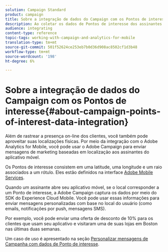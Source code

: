 ```yaml
---
solution: Campaign Standard
product: campaign
title: Sobre a integração de dados do Campaign com os Pontos de interesse
description: Ao coletar os dados de Pontos de interesse dos assinantes de seu aplicativo móvel, envie mensagens de marketing baseadas em localização para seus assinantes por meio da integração no Adobe Campaign.
audience: integrating
content-type: reference
topic-tags: working-with-campaign-and-analytics-for-mobile
translation-type: tm+mt
source-git-commit: 501f52624ce253eb7b0d36d908ac8502cf1d3b48
workflow-type: tm+mt
source-wordcount: '198'
ht-degree: 6%

---
```



# Sobre a integração de dados do Campaign com os Pontos de interesse{#about-campaign-points-of-interest-data-integration}

Além de rastrear a presença on-line dos clientes, você também pode aproveitar suas localizações físicas. Por meio da integração com o Adobe Analytics for Mobile, você pode usar o Adobe Campaign para enviar mensagens de marketing baseadas em localização aos assinantes do aplicativo móvel.

Os Pontos de interesse consistem em uma latitude, uma longitude e um raio associados a um rótulo. Eles estão definidos na interface [Adobe Mobile Services](https://docs.adobe.com/content/help/en/mobile-services/using/home.html).

Quando um assinante abre seu aplicativo móvel, se o local corresponder a um Ponto de interesse, a Adobe Campaign captura os dados por meio do SDK do Experience Cloud Mobile. Você pode usar essas informações para enviar mensagens personalizadas com base no local do usuário (como emails, notificações por push, mensagens SMS).

Por exemplo, você pode enviar uma oferta de desconto de 10% para os clientes que usam seu aplicativo e visitaram uma de suas lojas em Boston nas últimas duas semanas.

Um caso de uso é apresentado na seção [Personalizar mensagens de Campanha com dados de Ponto de interesse](../../integrating/using/personalizing-campaign-messages-with-point-of-interest-data.md).
